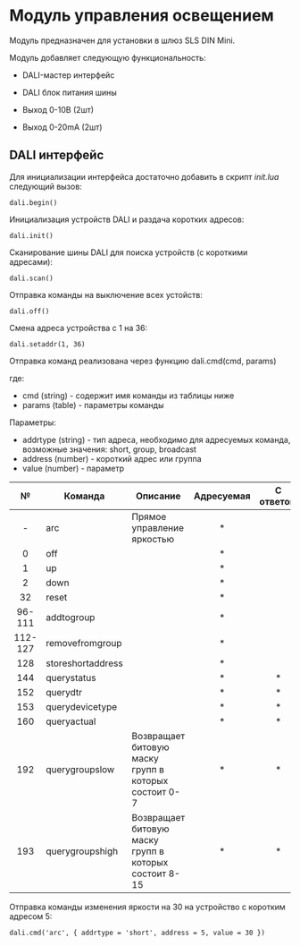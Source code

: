 # Модуль управления освещением

Модуль предназначен для установки в шлюз SLS DIN Mini.

Модуль добавляет следующую функциональность:

* DALI-мастер интерфейс

* DALI блок питания шины

* Выход 0-10В (2шт)

* Выход 0-20mA (2шт)

## DALI интерфейс
Для инициализации интерфейса достаточно добавить в скрипт *init.lua* следующий вызов:
```
dali.begin()
```
Инициализация устройств DALI и раздача коротких адресов:
```
dali.init()
```
Сканирование шины DALI для поиска устройств (с короткими адресами):
```
dali.scan()
```
Отправка команды на выключение всех устойств:
```
dali.off()
```
Смена адреса устройства с 1 на 36:
```
dali.setaddr(1, 36)
```

Отправка команд реализована через функцию dali.cmd(cmd, params)

где:
* cmd (string) - содержит имя команды из таблицы ниже
* params (table) - параметры команды

Параметры:
* addrtype (string) - тип адреса, необходимо для адресуемых команда, возможные значения: short, group, broadcast
* address (number) - короткий адрес или группа
* value (number) - параметр




| №  | Команда  | Описание | Адресуемая | С ответом | Диапазон |
|:-------------:|---------------|-------------|:-------------:|:-------------:|:-------------:|
| -    | arc | Прямое управление яркостью | * | | 0..254 |
| 0    | off |  | * | | |
| 1    | up |  | * | | |
| 2    | down |  | * | | |
| 32    | reset |  | * | | |
| 96-111    | addtogroup |  | * | | 0..15 |
| 112-127    | removefromgroup |  | * | | 0..15 |
| 128    | storeshortaddress |  | * | | |
| 144    | querystatus |  | * | * | |
| 152    | querydtr |  | * | * | |
| 153    | querydevicetype |  | * | * | |
| 160    | queryactual |  | * | * | |
| 192    | querygroupslow | Возвращает битовую маску групп в которых состоит 0-7 | * | * | |
| 193    | querygroupshigh |  Возвращает битовую маску групп в которых состоит 8-15 | * | * | |


 
 
 


Отправка команды изменения яркости на 30 на устройство с коротким адресом 5:
```
dali.cmd('arc', { addrtype = 'short', address = 5, value = 30 })
```

